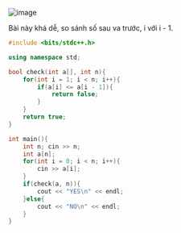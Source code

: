 ![image](https://github.com/Llam-a/Practice_Cpp/assets/115911041/72630bc4-76c3-4516-8bf4-25449445c60b)

Bài này khá dễ, so sánh số sau va trước, i với i - 1.

```cpp
#include <bits/stdc++.h>

using namespace std;

bool check(int a[], int n){
    for(int i = 1; i < n; i++){
        if(a[i] <= a[i - 1]){
            return false;
        }
    }
    return true;
}

int main(){
    int n; cin >> n;
    int a[n];
    for(int i = 0; i < n; i++){
        cin >> a[i];
    }
    if(check(a, n)){
        cout << "YES\n" << endl;
    }else{
        cout << "NO\n" << endl;
    }
}
```

  
